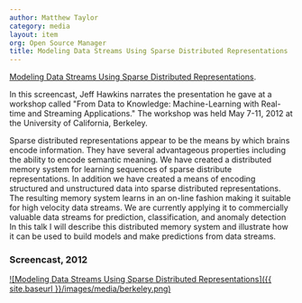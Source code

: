 ```yaml
---
author: Matthew Taylor
category: media
layout: item
org: Open Source Manager
title: Modeling Data Streams Using Sparse Distributed Representations
---
```


<a href="http://www.youtube.com/watch?v=iNMbsvK8Q8Y" rel="prettyPhoto">Modeling Data Streams Using Sparse Distributed Representations</a>.

In this screencast, Jeff Hawkins narrates the presentation he gave at a workshop
called "From Data to Knowledge: Machine-Learning with Real-time and Streaming
Applications." The workshop was held May 7-11, 2012 at the University of
California, Berkeley.

Sparse distributed representations appear to be the means by which brains encode
information. They have several advantageous properties including the ability to
encode semantic meaning. We have created a distributed memory system for
learning sequences of sparse distribute representations. In addition we have
created a means of encoding structured and unstructured data into sparse
distributed representations. The resulting memory system learns in an on-line
fashion making it suitable for high velocity data streams. We are currently
applying it to commercially valuable data streams for prediction,
classification, and anomaly detection In this talk I will describe this
distributed memory system and illustrate how it can be used to build models and
make predictions from data streams.

### Screencast, 2012

[![Modeling Data Streams Using Sparse Distributed Representations]({{ site.baseurl }}/images/media/berkeley.png)](http://www.youtube.com/watch?v=iNMbsvK8Q8Y)
